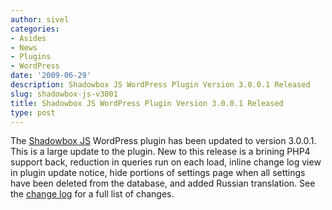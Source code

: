 ```yaml
---
author: sivel
categories:
- Asides
- News
- Plugins
- WordPress
date: '2009-06-29'
description: Shadowbox JS WordPress Plugin Version 3.0.0.1 Released
slug: shadowbox-js-v3001
title: Shadowbox JS WordPress Plugin Version 3.0.0.1 Released
type: post
---
```


The [Shadowbox JS][1] WordPress plugin has been updated to version 3.0.0.1. This is a large update to the plugin. New to this release is a brining PHP4 support back, reduction in queries run on each load, inline change log view in plugin update notice, hide portions of settings page when all settings have been deleted from the database, and added Russian translation. See the [change log][2] for a full list of changes.

 [1]: http://sivel.net/wordpress/shadowbox-js/
 [2]: http://sivel.net/wordpress/shadowbox-js/#changelog
